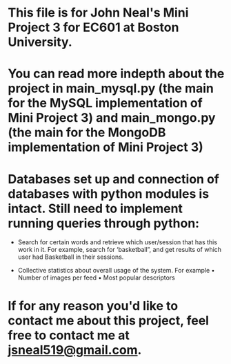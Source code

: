 # This file is for John Neal's Mini Project 3 for EC601 at Boston University.

# You can read more indepth about the project in main_mysql.py (the main for the MySQL implementation of Mini Project 3) and main_mongo.py (the main for the MongoDB implementation of Mini Project 3)

# Databases set up and connection of databases with python modules is intact. Still need to implement running queries through python:

-	Search for certain words and retrieve which user/session that has this work in it.  For example, search for ‘basketball”, and get results of which user had Basketball in their sessions.

-	Collective statistics about overall usage of the system.  For example
  •	Number of images per feed
  •	Most popular descriptors


# If for any reason you'd like to contact me about this project, feel free to contact me at jsneal519@gmail.com.

